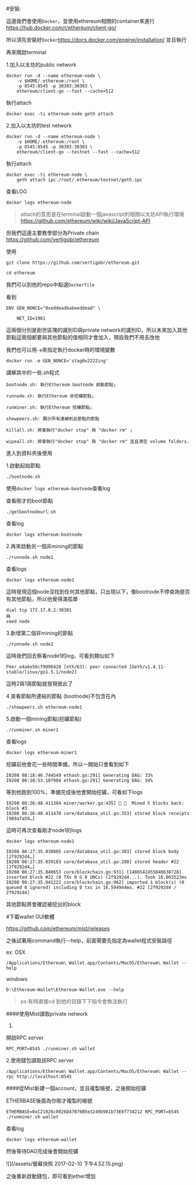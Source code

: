 

#安裝:

這邊我們會使用`Docker`，並使用ethereum相關的container來進行
https://hub.docker.com/r/ethereum/client-go/

所以須先安裝好`Docker`https://docs.docker.com/engine/installation/
並且執行

再來開啟terminal

1.加入以太坊的public network
```
docker run -d --name ethereum-node \
    -v $HOME/.ethereum:/root \
    -p 8545:8545 -p 30303:30303 \
    ethereum/client-go --fast --cache=512
```
執行attach
```
docker exec -ti ethereum-node geth attach
```
2.加入以太坊的test network
```
docker run -d --name ethereum-node \
    -v $HOME/.ethereum:/root \
    -p 8545:8545 -p 30303:30303 \
    ethereum/client-go --testnet --fast --cache=512
```
執行attach

```
docker exec -ti ethereum-node \
    geth attach ipc:/root/.ethereum/testnet/geth.ipc
```

查看LOG
```
docker logs ethereum-node
```


>attach的意思是在terminal啟動一個javascript的相關以太坊API執行環境
https://github.com/ethereum/wiki/wiki/JavaScript-API


但我們這邊主要教學部分為Private chain
https://github.com/vertigobr/ethereum

使用
```
git clone https://github.com/vertigobr/ethereum.git

cd ethereum
```


我們可以到他的repo中點選`Dockerfile`

看到

```
ENV GEN_NONCE="0xeddeadbabeeddead" \

    NET_ID=1981
```


這兩個分別是創世區塊的識別ID與private network的識別ID，所以未來加入其他節點這兩個都要與其他節點的值相同才會加入，預設我們不用去改他


我們也可以用`-e`來指定執行docker時的環境變數
```
docker run -e GEN_NONCE='stag0x2222ing' 
```

講解其中的一些.sh程式
```
bootnode.sh: 執行Ethereum bootnode 啟動節點;

runnode.sh: 執行Ethereum 非挖礦節點;

runminer.sh: 執行Ethereum 挖礦節點;

showpeers.sh: 顯示所有連線到此節點的節點

killall.sh: 將會執行"docker stop" 與 "docker rm" ;

wipeall.sh: 將會執行"docker stop" 與 "docker rm" 並且清空 volume folders.
```

進入到資料夾後使用

1.啟動起始節點
```
./bootnode.sh
```
使用`docker logs ethereum-bootnode`查看log

查看剛才的boot節點
```
./getbootnodeurl.sh
```
查看log

```
docker logs ethereum-bootnode
```

2.再來啟動另一個非mining的節點

```
./runnode.sh node1
```
查看logs
```
docker logs ethereum-node1
```
這時發現這個node沒找到任何其他節點，只出現以下，像bootnode不停查詢是否有其他節點，所以他覺得滿孤單
```
dial tcp 172.17.0.2:30301
與
seed node
```

3.新增第二個非mining的節點

```
./runnode.sh node2
```

這時我們回去察看node1的log，可看到類似如下
```
Peer e4a6e56cf9096420 [eth/63]: peer connected [Geth/v1.4.11-stable/linux/go1.5.1/node2]
```
這時2與1兩節點就發現彼此了

4.查看節點所連結的節點
(bootnode)不包含在內
```
./showpeers.sh ethereum-node1
```

5.啟動一個mining節點(挖礦節點)

```
./runminer.sh miner1
```

查看logs

```
docker logs ethereum-miner1
```

挖礦前他會花一些時間準備，所以一開始只會看到如下

```
I0208 08:18:46.744549 ethash.go:291] Generating DAG: 33%
I0208 08:18:53.107984 ethash.go:291] Generating DAG: 34%
```

等到他跑到100%，準備完成後他會開始挖礦，可看如下logs

```
I0208 08:26:48.411384 miner/worker.go:435] 🔨 🔗  Mined 5 blocks back: block #3
I0208 08:26:48.411470 core/database_util.go:353] stored block receipts [989a7a59…]

```
這時可再次查看剛才node1的logs

`docker logs ethereum-node1`
```
I0208 08:27:35.038805 core/database_util.go:303] stored block body [2f9292d4…]
I0208 08:27:35.039183 core/database_util.go:288] stored header #22 [2f9292d4…]
I0208 08:27:35.040653 core/blockchain.go:931] [1486542455040638728] inserted block #22 (0 TXs 0 G 0 UNCs) (2f9292d4...). Took 16.003523ms
I0208 08:27:35.041222 core/blockchain.go:962] imported 1 block(s) (0 queued 0 ignored) including 0 txs in 16.594944ms. #22 [2f9292d4 / 2f9292d4]
```
其他節點將會確認被挖出的block


#下載wallet GUI軟體

https://github.com/ethereum/mist/releases


之後試著用command執行--help，前面需要先指定為wallet程式安裝路徑

ex:
OSX
```
/Applications/Ethereum\ Wallet.app/Contents/MacOS/Ethereum\ Wallet --help

```
windows
```
D:\Ethereum-Wallet\Ethereum-Wallet.exe --help
```
>ps:有時直接cd 到他的目錄下下指令會無法執行



####使用Mist讀取private network

1.
開啟RPC server
```
RPC_PORT=8545 ./runminer.sh wallet
```

2.使用錢包讀取該RPC server
```
/Applications/Ethereum\ Wallet.app/Contents/MacOS/Ethereum\ Wallet --rpc http://localhost:8545
```

####從Mist新建一個account，並且複製帳號，之後開始挖礦


ETHERBASE後面為你剛才複製的帳號
```
ETHERBASE=0xC21026c0026D47B76B5e3249b981b73E6f734212 RPC_PORT=8545 ./runminer.sh wallet
```

查看log
```
docker logs ethereum-wallet
```
然後等待DAG完成後會開始挖礦

![](/assets/螢幕快照 2017-02-10 下午4.52.15.png)

之後重新啟動錢包，即可看到ether增加